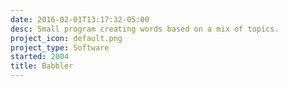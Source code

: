```yaml
---
date: 2016-02-01T13:17:32-05:00
desc: Small program creating words based on a mix of topics.
project_icon: default.png
project_type: Software
started: 2004
title: Babbler
---
```


